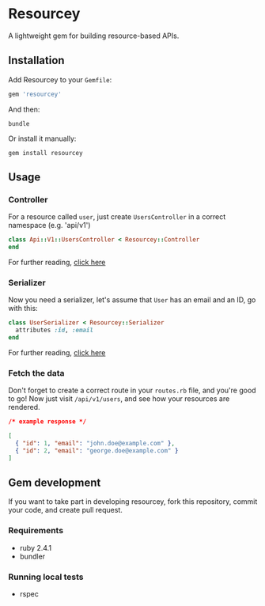# Resourcey
A lightweight gem for building resource-based APIs.

## Installation
Add Resourcey to your `Gemfile`:
```ruby
gem 'resourcey'
```

And then:
```
bundle
```

Or install it manually:
```
gem install resourcey
```

## Usage
### Controller
For a resource called `user`, just create `UsersController` in a correct namespace (e.g. 'api/v1')
```ruby
class Api::V1::UsersController < Resourcey::Controller
end
```

For further reading, [click here](/docs/CONTROLLER.md)

### Serializer

Now you need a serializer, let's assume that `User` has an email and an ID, go with this:
```ruby
class UserSerializer < Resourcey::Serializer
  attributes :id, :email
end
```

For further reading, [click here](/docs/SERIALIZER.md)

### Fetch the data

Don't forget to create a correct route in your `routes.rb` file, and you're good to go!
Now just visit `/api/v1/users`, and see how your resources are rendered.

```json
/* example response */

[
  { "id": 1, "email": "john.doe@example.com" },
  { "id": 2, "email": "george.doe@example.com" }
]
```

## Gem development
If you want to take part in developing resourcey, fork this repository, commit your code, and create pull request.

### Requirements
- ruby 2.4.1
- bundler

### Running local tests
- rspec
